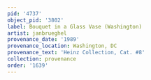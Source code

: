 ```yaml
---
pid: '4737'
object_pid: '3802'
label: Bouquet in a Glass Vase (Washington)
artist: janbrueghel
provenance_date: '1989'
provenance_location: Washington, DC
provenance_text: 'Heinz Collection, Cat. #8'
collection: provenance
order: '1639'
---
```

